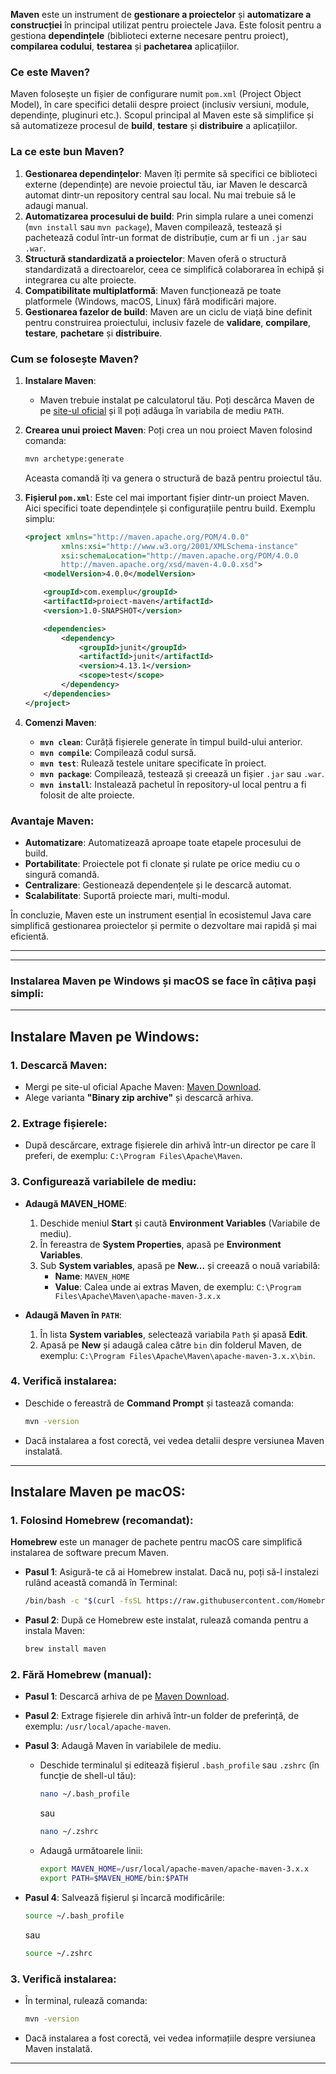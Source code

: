 **Maven** este un instrument de **gestionare a proiectelor** și **automatizare a construcției** în principal utilizat pentru proiectele Java. Este folosit pentru a gestiona **dependințele** (biblioteci externe necesare pentru proiect), **compilarea codului**, **testarea** și **pachetarea** aplicațiilor.

### Ce este Maven?

Maven folosește un fișier de configurare numit `pom.xml` (Project Object Model), în care specifici detalii despre proiect (inclusiv versiuni, module, dependințe, pluginuri etc.). Scopul principal al Maven este să simplifice și să automatizeze procesul de **build**, **testare** și **distribuire** a aplicațiilor.

### La ce este bun Maven?

1. **Gestionarea dependințelor**: Maven îți permite să specifici ce biblioteci externe (dependințe) are nevoie proiectul tău, iar Maven le descarcă automat dintr-un repository central sau local. Nu mai trebuie să le adaugi manual.
2. **Automatizarea procesului de build**: Prin simpla rulare a unei comenzi (`mvn install` sau `mvn package`), Maven compilează, testează și pachetează codul într-un format de distribuție, cum ar fi un `.jar` sau `.war`.
3. **Structură standardizată a proiectelor**: Maven oferă o structură standardizată a directoarelor, ceea ce simplifică colaborarea în echipă și integrarea cu alte proiecte.
4. **Compatibilitate multiplatformă**: Maven funcționează pe toate platformele (Windows, macOS, Linux) fără modificări majore.
5. **Gestionarea fazelor de build**: Maven are un ciclu de viață bine definit pentru construirea proiectului, inclusiv fazele de **validare**, **compilare**, **testare**, **pachetare** și **distribuire**.

### Cum se folosește Maven?

1. **Instalare Maven**:
    - Maven trebuie instalat pe calculatorul tău. Poți descărca Maven de pe [site-ul oficial](https://maven.apache.org/download.cgi) și îl poți adăuga în variabila de mediu `PATH`.

2. **Crearea unui proiect Maven**:
   Poți crea un nou proiect Maven folosind comanda:
   ```bash
   mvn archetype:generate
   ```
   Aceasta comandă îți va genera o structură de bază pentru proiectul tău.

3. **Fișierul `pom.xml`**:
   Este cel mai important fișier dintr-un proiect Maven. Aici specifici toate dependințele și configurațiile pentru build. Exemplu simplu:

   ```xml
   <project xmlns="http://maven.apache.org/POM/4.0.0"
           xmlns:xsi="http://www.w3.org/2001/XMLSchema-instance"
           xsi:schemaLocation="http://maven.apache.org/POM/4.0.0
           http://maven.apache.org/xsd/maven-4.0.0.xsd">
       <modelVersion>4.0.0</modelVersion>

       <groupId>com.exemplu</groupId>
       <artifactId>proiect-maven</artifactId>
       <version>1.0-SNAPSHOT</version>

       <dependencies>
           <dependency>
               <groupId>junit</groupId>
               <artifactId>junit</artifactId>
               <version>4.13.1</version>
               <scope>test</scope>
           </dependency>
       </dependencies>
   </project>
   ```

4. **Comenzi Maven**:
    - **`mvn clean`**: Curăță fișierele generate în timpul build-ului anterior.
    - **`mvn compile`**: Compilează codul sursă.
    - **`mvn test`**: Rulează testele unitare specificate în proiect.
    - **`mvn package`**: Compilează, testează și creează un fișier `.jar` sau `.war`.
    - **`mvn install`**: Instalează pachetul în repository-ul local pentru a fi folosit de alte proiecte.

### Avantaje Maven:
- **Automatizare**: Automatizează aproape toate etapele procesului de build.
- **Portabilitate**: Proiectele pot fi clonate și rulate pe orice mediu cu o singură comandă.
- **Centralizare**: Gestionează dependențele și le descarcă automat.
- **Scalabilitate**: Suportă proiecte mari, multi-modul.

În concluzie, Maven este un instrument esențial în ecosistemul Java care simplifică gestionarea proiectelor și permite o dezvoltare mai rapidă și mai eficientă.

------------------------------------------------------------------------------------------------------------------------
---

### Instalarea Maven pe Windows și macOS se face în câțiva pași simpli:

---

## **Instalare Maven pe Windows:**

### 1. **Descarcă Maven:**
- Mergi pe site-ul oficial Apache Maven: [Maven Download](https://maven.apache.org/download.cgi).
- Alege varianta **"Binary zip archive"** și descarcă arhiva.

### 2. **Extrage fișierele:**
- După descărcare, extrage fișierele din arhivă într-un director pe care îl preferi, de exemplu: `C:\Program Files\Apache\Maven`.

### 3. **Configurează variabilele de mediu:**
- **Adaugă MAVEN_HOME**:
   1. Deschide meniul **Start** și caută **Environment Variables** (Variabile de mediu).
   2. În fereastra de **System Properties**, apasă pe **Environment Variables**.
   3. Sub **System variables**, apasă pe **New...** și creează o nouă variabilă:
      - **Name**: `MAVEN_HOME`
      - **Value**: Calea unde ai extras Maven, de exemplu: `C:\Program Files\Apache\Maven\apache-maven-3.x.x`

- **Adaugă Maven în `PATH`**:
   1. În lista **System variables**, selectează variabila `Path` și apasă **Edit**.
   2. Apasă pe **New** și adaugă calea către `bin` din folderul Maven, de exemplu: `C:\Program Files\Apache\Maven\apache-maven-3.x.x\bin`.

### 4. **Verifică instalarea:**
- Deschide o fereastră de **Command Prompt** și tastează comanda:
  ```bash
  mvn -version
  ```
- Dacă instalarea a fost corectă, vei vedea detalii despre versiunea Maven instalată.

---

## **Instalare Maven pe macOS:**

### 1. **Folosind Homebrew (recomandat):**

**Homebrew** este un manager de pachete pentru macOS care simplifică instalarea de software precum Maven.

- **Pasul 1**: Asigură-te că ai Homebrew instalat. Dacă nu, poți să-l instalezi rulând această comandă în Terminal:
  ```bash
  /bin/bash -c "$(curl -fsSL https://raw.githubusercontent.com/Homebrew/install/HEAD/install.sh)"
  ```

- **Pasul 2**: După ce Homebrew este instalat, rulează comanda pentru a instala Maven:
  ```bash
  brew install maven
  ```

### 2. **Fără Homebrew (manual):**

- **Pasul 1**: Descarcă arhiva de pe [Maven Download](https://maven.apache.org/download.cgi).
- **Pasul 2**: Extrage fișierele din arhivă într-un folder de preferință, de exemplu: `/usr/local/apache-maven`.
- **Pasul 3**: Adaugă Maven în variabilele de mediu.
   - Deschide terminalul și editează fișierul `.bash_profile` sau `.zshrc` (în funcție de shell-ul tău):
     ```bash
     nano ~/.bash_profile
     ```
     sau
     ```bash
     nano ~/.zshrc
     ```

   - Adaugă următoarele linii:
     ```bash
     export MAVEN_HOME=/usr/local/apache-maven/apache-maven-3.x.x
     export PATH=$MAVEN_HOME/bin:$PATH
     ```

- **Pasul 4**: Salvează fișierul și încarcă modificările:
  ```bash
  source ~/.bash_profile
  ```
  sau
  ```bash
  source ~/.zshrc
  ```

### 3. **Verifică instalarea:**
- În terminal, rulează comanda:
  ```bash
  mvn -version
  ```
- Dacă instalarea a fost corectă, vei vedea informațiile despre versiunea Maven instalată.

---